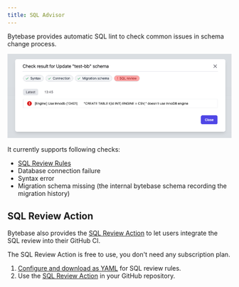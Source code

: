 ```yaml
---
title: SQL Advisor
---
```


Bytebase provides automatic SQL lint to check common issues in schema change process.

![sql-advisor](/static/docs/schema-review-engine-mysql-use-innodb.webp)

It currently supports following checks:

- [SQL Review Rules](/docs/sql-review/review-rules/overview)
- Database connection failure
- Syntax error
- Migration schema missing (the internal bytebase schema recording the migration history)

## SQL Review Action

Bytebase also provides the [SQL Review Action](https://github.com/marketplace/actions/sql-review) to let users integrate the SQL review into their GitHub CI.

<hint-block type="info">

The SQL Review Action is free to use, you don't need any subscription plan.

</hint-block>

1. [Configure and download as YAML](https://www.bytebase.com/sql-review-guide) for SQL review rules.
2. Use the [SQL Review Action](https://github.com/marketplace/actions/sql-review) in your GitHub repository.
